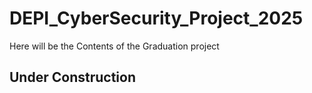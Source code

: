 # DEPI_CyberSecurity_Project_2025

Here will be the Contents of the Graduation project 

## Under Construction ##
